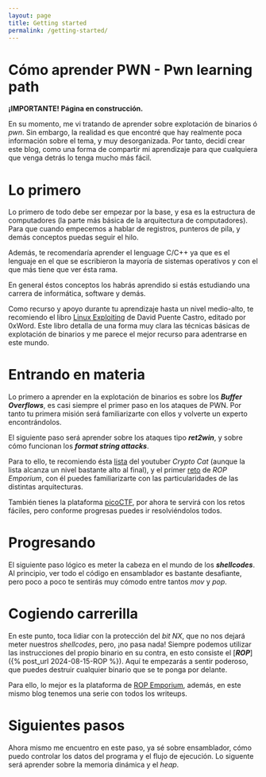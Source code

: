 ```yaml
---
layout: page
title: Getting started
permalink: /getting-started/
---
```


# Cómo aprender PWN - Pwn learning path

**¡IMPORTANTE! Página en construcción.**

En su momento, me vi tratando de aprender sobre explotación de binarios ó *pwn*. Sin embargo, la realidad es que encontré que hay realmente poca información sobre el tema, y muy desorganizada. Por tanto, decidí crear este blog, como una forma de compartir mi aprendizaje para que cualquiera que venga detrás lo tenga mucho más fácil.

# Lo primero

Lo primero de todo debe ser empezar por la base, y esa es la estructura de computadores (la parte más básica de la arquitectura de computadores). Para que cuando empecemos a hablar de registros, punteros de pila, y demás conceptos puedas seguir el hilo.

Además, te recomendaría aprender el lenguage C/C++ ya que es el lenguaje en el que se escribieron la mayoría de sistemas operativos y con el que más tiene que ver ésta rama.

En general éstos conceptos los habrás aprendido si estás estudiando una carrera de informática, software y demás.

Como recurso y apoyo durante tu aprendizaje hasta un nivel medio-alto, te recomiendo el libro [Linux Exploiting](https://0xword.com/es/libros/55-linux-exploiting.html) de David Puente Castro, editado por 0xWord. Este libro detalla de una forma muy clara las técnicas básicas de explotación de binarios y me parece el mejor recurso para adentrarse en este mundo.

# Entrando en materia

Lo primero a aprender en la explotación de binarios es sobre los ***Buffer Overflows***, es casi siempre el primer paso en los ataques de PWN. Por tanto tu primera misión será familiarizarte con ellos y volverte un experto encontrándolos.

El siguiente paso será aprender sobre los ataques tipo ***ret2win***, y sobre cómo funcionan los ***format string attacks***.

Para to ello, te recomiendo ésta [lista](https://youtu.be/wa3sMSdLyHw?si=pFPah_52mHrk1Q2g) del youtuber *Crypto Cat* (aunque la lista alcanza un nivel bastante alto al final), y el primer [reto](https://ropemporium.com/challenge/ret2win.html) de *ROP Emporium*, con él puedes familiarizarte con las particularidades de las distintas arquitecturas.

También tienes la plataforma [picoCTF](https://play.picoctf.org/practice), por ahora te servirá con los retos fáciles, pero conforme progresas puedes ir resolviéndolos todos.

# Progresando

El siguiente paso lógico es meter la cabeza en el mundo de los ***shellcodes***. Al principio, ver todo el código en ensamblador es bastante desafiante, pero poco a poco te sentirás muy cómodo entre tantos *mov* y *pop*.

# Cogiendo carrerilla

En este punto, toca lidiar con la protección del *bit NX*, que no nos dejará meter nuestros *shellcodes*, pero, ¡no pasa nada! Siempre podemos utilizar las instrucciones del propio binario en su contra, en esto consiste el [***ROP***]({% post_url 2024-08-15-ROP %}). Aquí te empezarás a sentir poderoso, que puedes destruir cualquier binario que se te ponga por delante.

Para ello, lo mejor es la plataforma de [ROP Emporium](https://ropemporium.com/challenge/split.html), además, en este mismo blog tenemos una serie con todos los writeups.

# Siguientes pasos

Ahora mismo me encuentro en este paso, ya sé sobre ensamblador, cómo puedo controlar los datos del programa y el flujo de ejecución. Lo siguente será aprender sobre la memoria dinámica y el *heap*.
